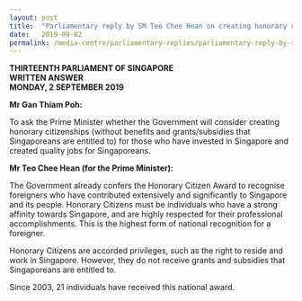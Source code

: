 ```yaml
---
layout: post
title:  "Parliamentary reply by SM Teo Chee Hean on creating honorary citizenship for those who have invested in Singapore and created quality jobs for Singaporeans"
date:   2019-09-02
permalink: /media-centre/parliamentary-replies/parliamentary-reply-by-sm-teo-chee-hean-on-creating-honorary-citizenship-for-those-who-have-invested-in-singapore-and-created-quality-jobs-for-singaporeans/
---
```


**THIRTEENTH PARLIAMENT OF SINGAPORE  
WRITTEN ANSWER  
MONDAY, 2 SEPTEMBER 2019**  

**Mr Gan Thiam Poh:**

To ask the Prime Minister whether the Government will consider creating honorary citizenships (without benefits and grants/subsidies that Singaporeans are entitled to) for those who have invested in Singapore and created quality jobs for Singaporeans.

**Mr Teo Chee Hean (for the Prime Minister):**

The Government already confers the Honorary Citizen Award to recognise foreigners who have contributed extensively and significantly to Singapore and its people. Honorary Citizens must be individuals who have a strong affinity towards Singapore, and are highly respected for their professional accomplishments. This is the highest form of national recognition for a foreigner.

Honorary Citizens are accorded privileges, such as the right to reside and work in Singapore.  However, they do not receive grants and subsidies that Singaporeans are entitled to. 

Since 2003, 21 individuals have received this national award. 
